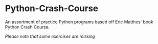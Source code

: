 # Python-Crash-Course
An assortment of practice Python programs based off Eric Matthes' book Python Crash Course.

*Please note that some exercises are missing*

